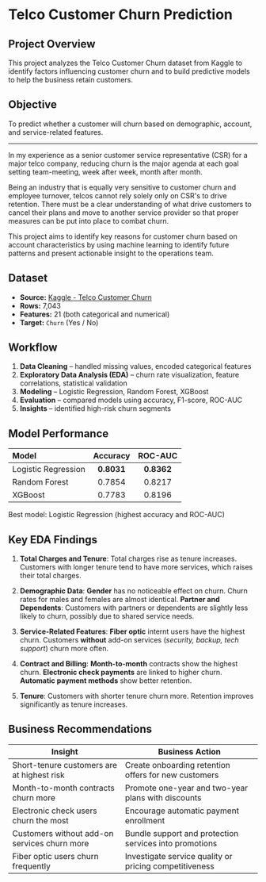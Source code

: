 
# Telco Customer Churn Prediction 

## Project Overview
This project analyzes the Telco Customer Churn dataset from Kaggle to identify factors influencing customer churn and to build predictive models to help the business retain customers.

## Objective
To predict whether a customer will churn based on demographic, account, and service-related features.

---

In my experience as a senior customer service representative (CSR) for a major telco company, reducing churn is the major agenda at each goal setting team-meeting, week after week, month after month. 


Being an industry that is equally very sensitive to customer churn and employee turnover, telcos cannot rely solely only on CSR's to drive retention. There must be a clear understanding of what drive customers to cancel their plans and move to another service provider so that proper measures can be put into place to combat churn. 


This project aims to identify key reasons for customer churn based on account characteristics by using machine learning to identify future patterns and present actionable insight to the operations team.



## Dataset
- **Source:** [Kaggle - Telco Customer Churn](https://www.kaggle.com/blastchar/telco-customer-churn)
- **Rows:** 7,043
- **Features:** 21 (both categorical and numerical)
- **Target:** `Churn` (Yes / No)

## Workflow
1. **Data Cleaning** – handled missing values, encoded categorical features  
2. **Exploratory Data Analysis (EDA)** – churn rate visualization, feature correlations, statistical validation  
3. **Modeling** – Logistic Regression, Random Forest, XGBoost  
4. **Evaluation** – compared models using accuracy, F1-score, ROC-AUC  
5. **Insights** – identified high-risk churn segments  

## Model Performance
| Model               |  Accuracy  |   ROC-AUC  |
| :------------------ | :--------: | :--------: |
| Logistic Regression | **0.8031** | **0.8362** |
| Random Forest       |   0.7854   |   0.8217   |
| XGBoost             |   0.7783   |   0.8196   |

Best model: Logistic Regression (highest accuracy and ROC-AUC)

## **Key EDA Findings**

1. **Total Charges and Tenure**:
Total charges rise as tenure increases. Customers with longer tenure tend to have more services, which raises their total charges.

2. **Demographic Data**:
**Gender** has no noticeable effect on churn. Churn rates for males and females are almost identical.
**Partner and Dependents**:
Customers with partners or dependents are slightly less likely to churn, possibly due to shared service needs.

3. **Service-Related Features**:
  **Fiber optic** internt users have the highest churn.
  Customers **without** add-on services (*security, backup, tech support*) churn more often.

4. **Contract and Billing**:
  **Month-to-month** contracts show the highest churn.
  **Electronic check payments** are linked to higher churn.
  **Automatic payment methods** show better retention.

5. **Tenure**:
Customers with shorter tenure churn more. Retention improves significantly as tenure increases.

## Business Recommendations
| Insight                                      | Business Action                                        |
| -------------------------------------------- | ------------------------------------------------------ |
| Short-tenure customers are at highest risk   | Create onboarding retention offers for new customers   |
| Month-to-month contracts churn more          | Promote one-year and two-year plans with discounts     |
| Electronic check users churn the most        | Encourage automatic payment enrollment                 |
| Customers without add-on services churn more | Bundle support and protection services into promotions |
| Fiber optic users churn frequently           | Investigate service quality or pricing competitiveness |
